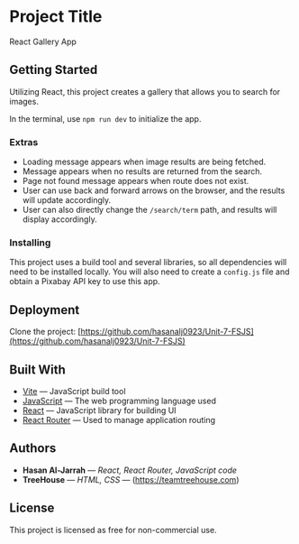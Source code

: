 # Project Title

React Gallery App

## Getting Started
Utilizing React, this project creates a gallery that allows you to search for images.

In the terminal, use `npm run dev` to initialize the app.

### Extras

- Loading message appears when image results are being fetched.
- Message appears when no results are returned from the search.
- Page not found message appears when route does not exist.
- User can use back and forward arrows on the browser, and the results will update accordingly.
- User can also directly change the `/search/term` path, and results will display accordingly.

### Installing
This project uses a build tool and several libraries, so all dependencies will need to be installed locally. You will also need to create a `config.js` file and obtain a Pixabay API key to use this app.

## Deployment

Clone the project: [https://github.com/hasanalj0923/Unit-7-FSJS](https://github.com/hasanalj0923/Unit-7-FSJS)

## Built With

* [Vite](https://vite.dev/) — JavaScript build tool  
* [JavaScript](https://developer.mozilla.org/en-US/docs/Web/JavaScript) — The web programming language used  
* [React](https://reactjs.org/) — JavaScript library for building UI  
* [React Router](https://reactrouter.com/en/main) — Used to manage application routing

## Authors

* **Hasan Al-Jarrah** — *React, React Router, JavaScript code*  
* **TreeHouse** — *HTML, CSS* — (https://teamtreehouse.com)

## License

This project is licensed as free for non-commercial use.
